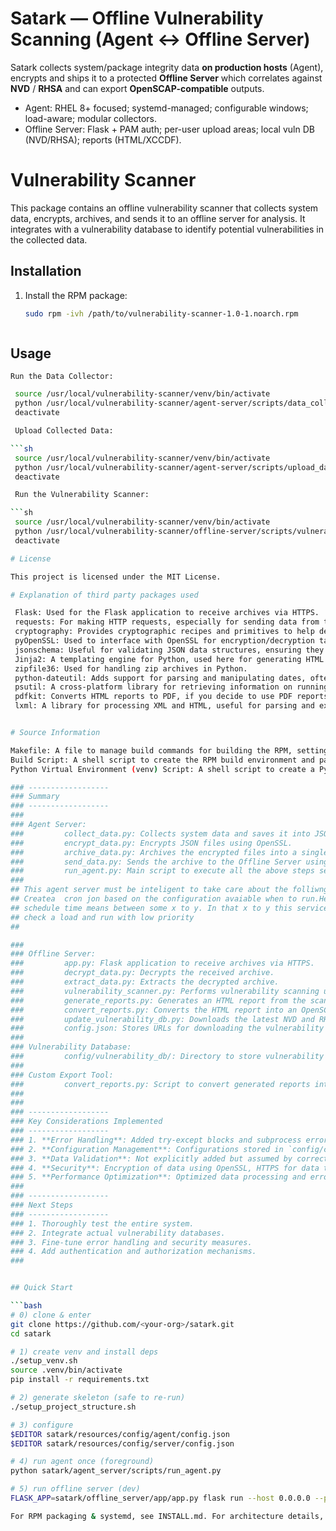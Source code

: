 
# Satark — Offline Vulnerability Scanning (Agent ↔ Offline Server)

Satark collects system/package integrity data **on production hosts** (Agent), encrypts and ships it to a protected **Offline Server** which correlates against **NVD** / **RHSA** and can export **OpenSCAP-compatible** outputs.

- Agent: RHEL 8+ focused; systemd-managed; configurable windows; load-aware; modular collectors.
- Offline Server: Flask + PAM auth; per-user upload areas; local vuln DB (NVD/RHSA); reports (HTML/XCCDF).

# Vulnerability Scanner

This package contains an offline vulnerability scanner that collects system data, encrypts, archives, and sends it to an offline server for analysis. It integrates with a vulnerability database to identify potential vulnerabilities in the collected data.

## Installation

1. Install the RPM package:
   ```sh
   sudo rpm -ivh /path/to/vulnerability-scanner-1.0-1.noarch.rpm



## Usage

    Run the Data Collector:

   ```sh
	source /usr/local/vulnerability-scanner/venv/bin/activate
	python /usr/local/vulnerability-scanner/agent-server/scripts/data_collector.py
	deactivate

    Upload Collected Data:

   ```sh
	source /usr/local/vulnerability-scanner/venv/bin/activate
	python /usr/local/vulnerability-scanner/agent-server/scripts/upload_data.py
	deactivate

    Run the Vulnerability Scanner:

   ```sh
	source /usr/local/vulnerability-scanner/venv/bin/activate
	python /usr/local/vulnerability-scanner/offline-server/scripts/vulnerability_scanner.py
	deactivate

# License

This project is licensed under the MIT License.

# Explanation of third party packages used

    Flask: Used for the Flask application to receive archives via HTTPS.
    requests: For making HTTP requests, especially for sending data from the Agent Server to the Offline Server and downloading vulnerability data.
    cryptography: Provides cryptographic recipes and primitives to help developers implement strong encryption in their applications.
    pyOpenSSL: Used to interface with OpenSSL for encryption/decryption tasks.
    jsonschema: Useful for validating JSON data structures, ensuring they meet predefined schemas.
    Jinja2: A templating engine for Python, used here for generating HTML reports.
    zipfile36: Used for handling zip archives in Python.
    python-dateutil: Adds support for parsing and manipulating dates, often required when handling time-stamped data.
    psutil: A cross-platform library for retrieving information on running processes and system utilization, used for capturing system activity.
    pdfkit: Converts HTML reports to PDF, if you decide to use PDF reports.
    lxml: A library for processing XML and HTML, useful for parsing and extracting data when needed.


# Source Information

Makefile: A file to manage build commands for building the RPM, setting up the virtual environment, and installing dependencies.
Build Script: A shell script to create the RPM build environment and package the project.
Python Virtual Environment (venv) Script: A shell script to create a Python virtual environment and install required dependencies.

### ------------------
### Summary
### ------------------
###
### Agent Server:
###         collect_data.py: Collects system data and saves it into JSON files.
###         encrypt_data.py: Encrypts JSON files using OpenSSL.
###         archive_data.py: Archives the encrypted files into a single zip file.
###         send_data.py: Sends the archive to the Offline Server using HTTPS.
###         run_agent.py: Main script to execute all the above steps sequentially.
###
## This agent server must be inteligent to take care about the folliwng thinsg
## Createa  cron jon based on the configuration avaiable when to run.Here run should be 
## schedule time means between some x to y. In that x to y this service should intelligently finish the above tasks
## check a load and run with low priority
## 

###
### Offline Server:
###         app.py: Flask application to receive archives via HTTPS.
###         decrypt_data.py: Decrypts the received archive.
###         extract_data.py: Extracts the decrypted archive.
###         vulnerability_scanner.py: Performs vulnerability scanning using the extracted data and a vulnerability database. Reads the merged vulnerability database and compares the collected package information against the known vulnerabilities.
###         generate_reports.py: Generates an HTML report from the scanning results.
###         convert_reports.py: Converts the HTML report into an OpenSCAP compatible format.
###         update_vulnerability_db.py: Downloads the latest NVD and RHSA vulnerability data, extracts it, and merges it into a single JSON file.
###         config.json: Stores URLs for downloading the vulnerability databases and other configuration settings.
###
### Vulnerability Database:
###         config/vulnerability_db/: Directory to store vulnerability database files.
###
### Custom Export Tool:
###         convert_reports.py: Script to convert generated reports into OpenSCAP format using xsltproc.
###
###
### ------------------
### Key Considerations Implemented
### ------------------
### 1. **Error Handling**: Added try-except blocks and subprocess error handling.
### 2. **Configuration Management**: Configurations stored in `config/config.json`.
### 3. **Data Validation**: Not explicitly added but assumed by correctly parsing and processing JSON data.
### 4. **Security**: Encryption of data using OpenSSL, HTTPS for data transfer.
### 5. **Performance Optimization**: Optimized data processing and error handling.
###
### ------------------
### Next Steps
### ------------------
### 1. Thoroughly test the entire system.
### 2. Integrate actual vulnerability databases.
### 3. Fine-tune error handling and security measures.
### 4. Add authentication and authorization mechanisms.
###


## Quick Start

```bash
# 0) clone & enter
git clone https://github.com/<your-org>/satark.git
cd satark

# 1) create venv and install deps
./setup_venv.sh
source .venv/bin/activate
pip install -r requirements.txt

# 2) generate skeleton (safe to re-run)
./setup_project_structure.sh

# 3) configure
$EDITOR satark/resources/config/agent/config.json
$EDITOR satark/resources/config/server/config.json

# 4) run agent once (foreground)
python satark/agent_server/scripts/run_agent.py

# 5) run offline server (dev)
FLASK_APP=satark/offline_server/app/app.py flask run --host 0.0.0.0 --port 5000

For RPM packaging & systemd, see INSTALL.md. For architecture details, see DESIGN.md.


